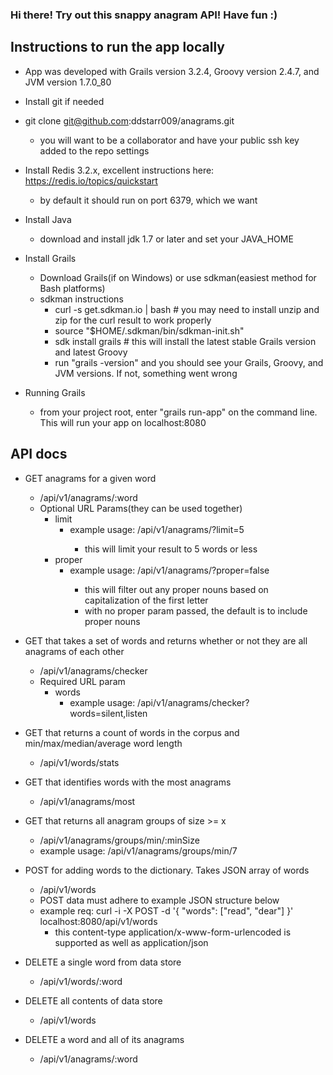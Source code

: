 ### Hi there!  Try out this snappy anagram API!  Have fun :)

## Instructions to run the app locally
 - App was developed with Grails version 3.2.4, Groovy version 2.4.7, and JVM version 1.7.0_80

 - Install git if needed

 - git clone git@github.com:ddstarr009/anagrams.git
    - you will want to be a collaborator and have your public ssh key added to the repo settings

 - Install Redis 3.2.x, excellent instructions here: https://redis.io/topics/quickstart
    - by default it should run on port 6379, which we want

 - Install Java
    - download and install jdk 1.7 or later and set your JAVA_HOME

 - Install Grails
    - Download Grails(if on Windows) or use sdkman(easiest method for Bash platforms) 
    - sdkman instructions
        - curl -s get.sdkman.io | bash # you may need to install unzip and zip for the curl result to work properly
        - source "$HOME/.sdkman/bin/sdkman-init.sh"
        - sdk install grails # this will install the latest stable Grails version and latest Groovy
        - run "grails -version" and you should see your Grails, Groovy, and JVM versions.  If not, something went wrong
 - Running Grails
    - from your project root, enter "grails run-app" on the command line.  This will run your app on localhost:8080


## API docs

 - GET anagrams for a given word
    - /api/v1/anagrams/:word 
    - Optional URL Params(they can be used together)
        - limit
            - example usage: /api/v1/anagrams/<someword>?limit=5
                - this will limit your result to 5 words or less
        - proper
            - example usage: /api/v1/anagrams/<someword>?proper=false
                - this will filter out any proper nouns based on capitalization of the first letter
                - with no proper param passed, the default is to include proper nouns

 - GET that takes a set of words and returns whether or not they are all anagrams of each other
    - /api/v1/anagrams/checker
    - Required URL param
        - words
            - example usage: /api/v1/anagrams/checker?words=silent,listen

 - GET that returns a count of words in the corpus and min/max/median/average word length
    - /api/v1/words/stats

 - GET that identifies words with the most anagrams
    - /api/v1/anagrams/most

 - GET that returns all anagram groups of size >= x
    - /api/v1/anagrams/groups/min/:minSize
    - example usage: /api/v1/anagrams/groups/min/7

 - POST for adding words to the dictionary.  Takes JSON array of words
    - /api/v1/words
    - POST data must adhere to example JSON structure below 
    - example req: curl -i -X POST -d '{ "words": ["read", "dear"] }' localhost:8080/api/v1/words 
        - this content-type application/x-www-form-urlencoded is supported as well as application/json

 - DELETE a single word from data store
    - /api/v1/words/:word
        
 - DELETE all contents of data store
    - /api/v1/words

 - DELETE a word and all of its anagrams
    - /api/v1/anagrams/:word

